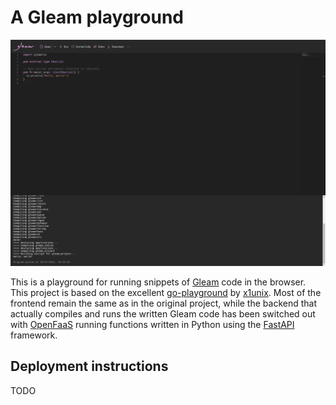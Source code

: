 # A Gleam playground

![alt text](docs/preview.png)

This is a playground for running snippets of [Gleam](https://gleam.run) code in the browser. This project is based on the excellent [go-playground](https://github.com/x1unix/go-playground) by [x1unix](https://github.com/x1unix). Most of the frontend remain the same as in the original project, while the backend that actually compiles and runs the written Gleam code has been switched out with [OpenFaaS](https://www.openfaas.com/) running functions written in Python using the [FastAPI](https://fastapi.tiangolo.com/) framework. 

## Deployment instructions

TODO
